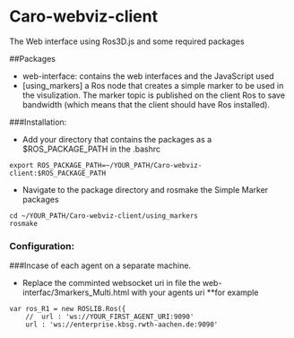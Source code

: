 # Caro-webviz-client
The Web interface using Ros3D.js and some required packages

##Packages
* web-interface: contains the web interfaces and the JavaScript used
* [using_markers] a Ros node that creates a simple marker to be used in the visulization. The marker topic is published on the client Ros to save bandwidth (which means that the client should have Ros installed).

###Installation:
* Add your directory that contains the packages as a $ROS_PACKAGE_PATH in the .bashrc
```
export ROS_PACKAGE_PATH=~/YOUR_PATH/Caro-webviz-client:$ROS_PACKAGE_PATH
```

* Navigate to the package directory and rosmake the Simple Marker packages 
```
cd ~/YOUR_PATH/Caro-webviz-client/using_markers
rosmake
```

### Configuration:
###Incase of each agent on a separate machine.
* Replace the comminted websocket uri in file the web-interfac/3markers_Multi.html with your agents uri
**for example
```
var ros_R1 = new ROSLIB.Ros({
    //  url : 'ws://YOUR_FIRST_AGENT_URI:9090'
    url : 'ws://enterprise.kbsg.rwth-aachen.de:9090'

```
